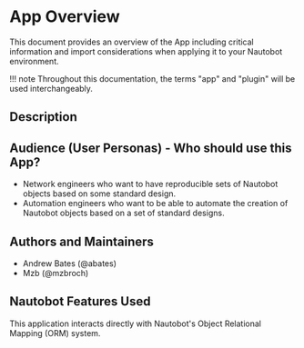 # App Overview

This document provides an overview of the App including critical information and import considerations when applying it to your Nautobot environment.

!!! note
    Throughout this documentation, the terms "app" and "plugin" will be used interchangeably.

## Description

## Audience (User Personas) - Who should use this App?

- Network engineers who want to have reproducible sets of Nautobot objects based on some standard design.
- Automation engineers who want to be able to automate the creation of Nautobot objects based on a set of standard designs.

## Authors and Maintainers

- Andrew Bates (@abates)
- Mzb (@mzbroch)

## Nautobot Features Used

This application interacts directly with Nautobot's Object Relational Mapping (ORM) system.
